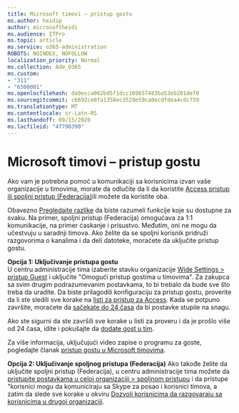 ```yaml
---
title: Microsoft timovi – pristup gostu
ms.author: heidip
author: microsoftheidi
ms.audience: ITPro
ms.topic: article
ms.service: o365-administration
ROBOTS: NOINDEX, NOFOLLOW
localization_priority: Normal
ms.collection: Adm_O365
ms.custom:
- "311"
- "6500001"
ms.openlocfilehash: da9ecca062bd5f1dcc169657483ba53eb201def0
ms.sourcegitcommit: c6692ce0fa1358ec3529e59ca0ecdfdea4cdc759
ms.translationtype: MT
ms.contentlocale: sr-Latn-RS
ms.lasthandoff: 09/15/2020
ms.locfileid: "47798390"
---
```

# <a name="microsoft-teams---guest-access"></a>Microsoft timovi – pristup gostu

Ako vam je potrebna pomoć u komunikaciji sa korisnicima izvan vaše organizacije u timovima, morate da odlučite da li da koristite [Access pristup ili spoljni pristup (Federacija)](https://docs.microsoft.com/microsoftteams/manage-external-access#external-access-vs-guest-access)ili možete da koristite oba.

Obavezno [Pregledajte razlike](https://docs.microsoft.com/microsoftteams/manage-external-access#external-access-vs-guest-access) da biste razumeli funkcije koje su dostupne za svaku.  Na primer, spoljni pristup (Federacija) omogućava za 1:1 komunikacije, na primer ćaskanje i prisustvo.  Međutim, oni ne mogu da učestvuju u saradnji timova.  Ako želite da se spoljni korisnik pridruži razgovorima o kanalima i da deli datoteke, moraćete da uključite pristup gostu.

**Opcija 1: Uključivanje pristupa gostu**   
U centru administracije tima izaberite stavku organizacije [Wide Settings > pristup Guest](https://admin.teams.microsoft.com/company-wide-settings/guest-configuration) i uključite "Omogući pristup gostima u timovima".  Za zakupca sa svim drugim podrazumevanim postavkama, to bi trebalo da bude sve što treba da uradite.  Da biste prilagodili konfiguraciju za pristup gostu, proverite da li ste sledili sve korake na [listi za pristup za Access](https://docs.microsoft.com/microsoftteams/guest-access-checklist). Kada se potpuno završite, moraćete da [sačekate do 24 časa](https://docs.microsoft.com/microsoftteams/manage-guests#guest-access-latencies) da bi postavke stupile na snagu.

Ako ste sigurni da ste završili sve korake u listi za proveru i da je prošlo više od 24 časa, idite i pokušajte da [dodate gost u tim](https://support.office.com/article/add-guests-to-a-team-in-teams-fccb4fa6-f864-4508-bdde-256e7384a14f#ID0EAABAAA=Desktop).

Za više informacija, uključujući video zapise o programu za goste, pogledajte članak [pristup gostu u Microsoft timovima](https://docs.microsoft.com/microsoftteams/guest-access).

**Opcija 2: Uključivanje spoljnog pristupa (Federacija)** Ako takođe želite da uključite spoljni pristup (Federacija), u centru administracije tima možete da [pristupite postavkama u celoj organizaciji > spoljnom pristupu](https://admin.teams.microsoft.com/company-wide-settings/external-communications) i da pristupe "korisnici mogu da komuniciraju sa Skype za posao i korisnici timova, a zatim da slede sve korake u okviru [Dozvoli korisnicima da razgovaraju sa korisnicima u drugoj organizaciji](https://docs.microsoft.com/microsoftteams/manage-external-access#let-your-teams-users-chat-and-communicate-with-users-in-another-organization).


